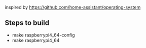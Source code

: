 inspired by https://github.com/home-assistant/operating-system

## Steps to build
 - make raspberrypi4_64-config
 - make raspberrypi4_64
